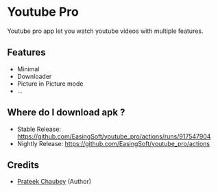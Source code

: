 # Youtube Pro
Youtube pro app let you watch youtube videos with multiple features.

## Features
- Minimal
- Downloader
- Picture in Picture mode
- ...

## Where do I download apk ?
- Stable  Release: https://github.com/EasingSoft/youtube_pro/actions/runs/917547904
- Nightly Release: https://github.com/EasingSoft/youtube_pro/actions

## Credits
- [Prateek Chaubey](https://github.com/prateek-chaubey) (Author)

